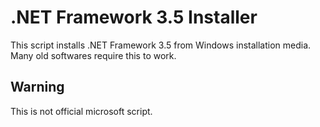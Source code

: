# .NET Framework 3.5 Installer

This script installs .NET Framework 3.5 from Windows installation media. Many old softwares require this to work.

## Warning

This is not official microsoft script.
